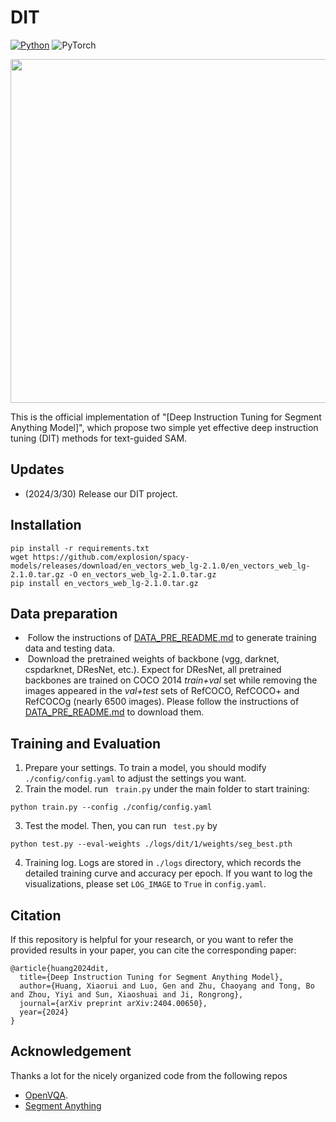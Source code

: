 # DIT

[![Python](https://img.shields.io/badge/python-blue.svg)](https://www.python.org/)
![PyTorch](https://img.shields.io/badge/pytorch-%237732a8)

<p align="center">
	<img src="./DIT.png" width="550">
</p>
This is the official implementation of "[Deep Instruction Tuning for Segment Anything Model]", which propose two simple yet effective deep instruction tuning (DIT) methods for text-guided SAM.





## Updates
- (2024/3/30) Release our DIT project.
## Installation
```
pip install -r requirements.txt
wget https://github.com/explosion/spacy-models/releases/download/en_vectors_web_lg-2.1.0/en_vectors_web_lg-2.1.0.tar.gz -O en_vectors_web_lg-2.1.0.tar.gz
pip install en_vectors_web_lg-2.1.0.tar.gz
```
## Data preparation

-  Follow the instructions of  [DATA_PRE_README.md](https://github.com/luogen1996/SimREC/blob/main/DATA_PRE_README.md) to generate training data and testing data.
-  Download the pretrained weights of backbone (vgg, darknet, cspdarknet, DResNet, etc.).  Expect for DResNet, all pretrained backbones are trained  on COCO 2014 *train+val*  set while removing the images appeared in the *val+test* sets of RefCOCO, RefCOCO+ and RefCOCOg (nearly 6500 images).  Please follow the instructions of  [DATA_PRE_README.md](https://github.com/luogen1996/SimREC/blob/main/DATA_PRE_README.md) to download them.

## Training and Evaluation 

1. Prepare your settings. To train a model, you should  modify ``./config/config.yaml``  to adjust the settings  you want. 
2. Train the model. run ` train.py`  under the main folder to start training:
```
python train.py --config ./config/config.yaml
```
3. Test the model.   Then, you can run ` test.py`  by
```
python test.py --eval-weights ./logs/dit/1/weights/seg_best.pth
```
4. Training log.  Logs are stored in ``./logs`` directory, which records the detailed training curve and accuracy per epoch. If you want to log the visualizations, please  set  ``LOG_IMAGE`` to ``True`` in ``config.yaml``.   


## Citation

If this repository is helpful for your research, or you want to refer the provided results in your paper, you can cite the corresponding paper:
```
@article{huang2024dit,
  title={Deep Instruction Tuning for Segment Anything Model},
  author={Huang, Xiaorui and Luo, Gen and Zhu, Chaoyang and Tong, Bo and Zhou, Yiyi and Sun, Xiaoshuai and Ji, Rongrong},
  journal={arXiv preprint arXiv:2404.00650},
  year={2024}
}
```

## Acknowledgement

 Thanks a lot for the nicely organized code from the following repos
- [OpenVQA](https://github.com/MILVLG/openvqa).
- [Segment Anything](https:////github.com/facebookresearch/segment-anything/)

